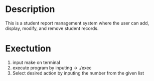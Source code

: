 # Description
This is a student report management system where the user can add, display, modify, and remove student records.

# Exectution
1. input make on terminal
2. execute program by inputing -> ./exec
3. Select desired action by inputing the number from the given list
